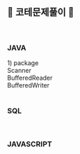 <br>
<h2>📑 코테문제풀이 📑</h2> <br>

<h3>JAVA</h3> 
 1) package <br>
      Scanner <br>
      BufferedReader <br> 
      BufferedWriter <br>
<br>

<h3>SQL</h3>
<br> 

<h3>JAVASCRIPT</h3>